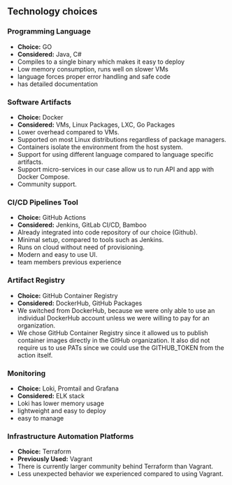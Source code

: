 ## Technology choices
### Programming Language
- **Choice:** GO
- **Considered:** Java, C#
- Compiles to a single binary which makes it easy to deploy
- Low memory consumption, runs well on slower VMs
- language forces proper error handling and safe code
- has detailed documentation 
### Software Artifacts
- **Choice:** Docker
- **Considered:** VMs, Linux Packages, LXC, Go Packages
- Lower overhead compared to VMs.
- Supported on most Linux distributions regardless of package managers.
- Containers isolate the environment from the host system.
- Support for using different language compared to language specific artifacts.
- Support micro-services in our case allow us to run API and app with Docker Compose.
- Community support.
### CI/CD Pipelines Tool
- **Choice:** GitHub Actions
- **Considered:** Jenkins, GitLab CI/CD, Bamboo
- Already integrated into code repository of our choice (Github).
- Minimal setup, compared to tools such as Jenkins.
- Runs on cloud without need of provisioning.
- Modern and easy to use UI.
- team members previous experience
### Artifact Registry
- **Choice:** GitHub Container Registry
- **Considered:** DockerHub, GitHub Packages
- We switched from DockerHub, because we were only able to use an individual DockerHub account unless we were willing to pay for an organization. 
- We chose GitHub Container Registry since it allowed us to publish container images directly in the GitHub organization. It also did not require us to use PATs since we could use the GITHUB_TOKEN from the action itself.
### Monitoring
- **Choice:** Loki, Promtail and Grafana
- **Considered:** ELK stack
- Loki has lower memory usage
- lightweight and easy to deploy
- easy to manage 
### Infrastructure Automation Platforms
- **Choice:** Terraform
- **Previously Used:** Vagrant
- There is currently larger community behind Terraform than Vagrant.
- Less unexpected behavior we experienced compared to using Vagrant.
